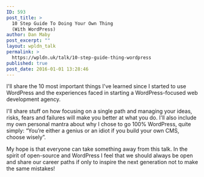 ```yaml
---
ID: 593
post_title: >
  10 Step Guide To Doing Your Own Thing
  (With WordPress)
author: Dan Maby
post_excerpt: ""
layout: wpldn_talk
permalink: >
  https://wpldn.uk/talk/10-step-guide-thing-wordpress
published: true
post_date: 2016-01-01 13:28:46
---
```

I'll share the 10 most important things I've learned since I started to use WordPress and the experiences faced in starting a WordPress-focused web development agency.

I'll share stuff on how focusing on a single path and managing your ideas, risks, fears and failures will make you better at what you do. I'll also include my own personal mantra about why I chose to go 100% WordPress, quite simply: “You’re either a genius or an idiot if you build your own CMS, choose wisely”.

My hope is that everyone can take something away from this talk. In the spirit of open-source and WordPress I feel that we should always be open and share our career paths if only to inspire the next generation not to make the same mistakes!